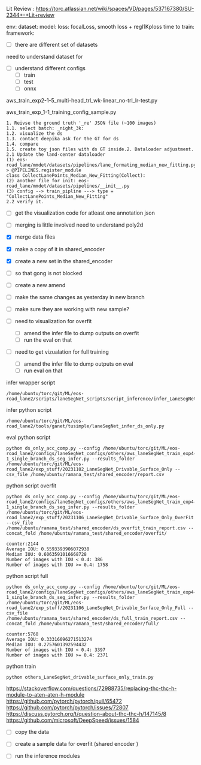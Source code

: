 Lit Review : https://torc.atlassian.net/wiki/spaces/VD/pages/537167380/SU-2344+-+Lit+review

env: 
dataset:
model:
loss: focalLoss, smooth loss + regl1Kploss
time to train: 
framework:


- [ ] there are different set of datasets


need to understand dataset for 

- [ ] understand different configs 
	- [ ] train
	- [ ] test 
	- [ ] onnx

aws_train_exp2-1-5_multi-head_trl_wk-linear_no-trl_lr-test.py

aws_train_exp_1-1_training_config_sample.py


```
1. Reivse the ground truth '_re' JSON file (~100 images)  
1.1. select batch: _night_3k:  
1.2. visualize the ds  
1.3. contact deepika ask for the GT for ds  
1.4. compare  
1.5. create toy json files with ds GT inside.2. Dataloader adjustment.  
2.1 Update the land-center dataloader  
(1) eos-road_lane/mmdet/datasets/pipelines/lane_formating_median_new_fitting.py  
> @PIPELINES.register_module  
class CollectLanePoints_Median_New_Fitting(Collect):  
(2) another file for init: eos-road_lane/mmdet/datasets/pipelines/__init__.py  
(3) config --> train_pipline ---> type = "CollectLanePoints_Median_New_Fitting"  
2.2 verify it.
```

- [ ] get the visualization code for atleast one annotation json 
- [ ] merging is little involved need to understand poly2d


- [x] merge data files
- [x] make a copy of it in shared_encoder 
- [x] create a new set in the shared_encoder 
- [ ] so that gong is not blocked
- [ ] create a new amend

- [ ] make the same changes as yesterday in new branch
- [ ] make sure they are working with new sample? 



- [ ] need to visualization for overfit 
	- [ ] amend the infer file to dump outputs on overfit 
	- [ ] run the eval on that 
- [ ] need to get vizualation for full training
	- [ ] amend the infer file to dump outputs on eval 
	- [ ] run eval on that 

infer wrapper script
```
/home/ubuntu/torc/git/ML/eos-road_lane2/scripts/laneSegNet_scripts/script_inference/infer_LaneSegNet_Drivable_surface_only.py
```
infer python script 
```
/home/ubuntu/torc/git/ML/eos-road_lane2/tools/ganet/tusimple/laneSegNet_infer_ds_only.py
```

eval python script
```
python ds_only_acc_comp.py --config /home/ubuntu/torc/git/ML/eos-road_lane2/configs/laneSegNet_configs/others/aws_laneSegNet_train_exp4-1_single_branch_ds_seg_infer.py --results_folder /home/ubuntu/torc/git/ML/eos-road_lane2/exp_stuff/20231102_LaneSegNet_Drivable_Surface_Only --csv_file /home/ubuntu/ramana_test/shared_encoder/report.csv
```


python script overfit 
```
python ds_only_acc_comp.py --config /home/ubuntu/torc/git/ML/eos-road_lane2/configs/laneSegNet_configs/others/aws_laneSegNet_train_exp4-1_single_branch_ds_seg_infer.py --results_folder /home/ubuntu/torc/git/ML/eos-road_lane2/exp_stuff/20231106_LaneSegNet_Drivable_Surface_Only_OverFit --csv_file /home/ubuntu/ramana_test/shared_encoder/ds_overfit_train_report.csv --concat_fold /home/ubuntu/ramana_test/shared_encoder/overfit/
```

```
counter:2144
Average IOU: 0.5593393906072938
Median IOU: 0.6063591016668728
Number of images with IOU < 0.4: 386
Number of images with IOU >= 0.4: 1758
```


python script full
```
python ds_only_acc_comp.py --config /home/ubuntu/torc/git/ML/eos-road_lane2/configs/laneSegNet_configs/others/aws_laneSegNet_train_exp4-1_single_branch_ds_seg_infer.py --results_folder /home/ubuntu/torc/git/ML/eos-road_lane2/exp_stuff/20231106_LaneSegNet_Drivable_Surface_Only_Full --csv_file /home/ubuntu/ramana_test/shared_encoder/ds_full_train_report.csv --concat_fold /home/ubuntu/ramana_test/shared_encoder/full/
```

```
counter:5768
Average IOU: 0.33316096271513274
Median IOU: 0.2757601392594432
Number of images with IOU < 0.4: 3397
Number of images with IOU >= 0.4: 2371
```



python train
```
python others_LaneSegNet_drivable_surface_only_train.py
```

https://stackoverflow.com/questions/72988735/replacing-thc-thc-h-module-to-aten-aten-h-module
https://github.com/pytorch/pytorch/pull/65472
https://github.com/pytorch/pytorch/issues/72807
https://discuss.pytorch.org/t/question-about-thc-thc-h/147145/8
https://github.com/microsoft/DeepSpeed/issues/1584


- [ ] copy the data 
- [ ] create a sample data for overfit (shared encoder )
- [ ] run the inference modules

